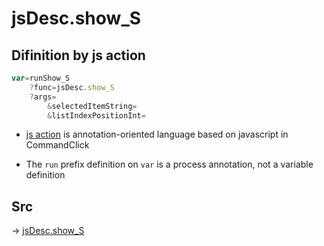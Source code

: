# jsDesc.show_S

## Difinition by js action

```js.js
var=runShow_S
	?func=jsDesc.show_S
	?args=
		&selectedItemString=
		&listIndexPositionInt=
```

- [js action](#) is annotation-oriented language based on javascript in CommandClick

- The `run` prefix definition on `var` is a process annotation, not a variable definition

## Src

-> [jsDesc.show_S](https://github.com/puutaro/CommandClick/blob/master/app/src/main/java/com/puutaro/commandclick/fragment_lib/terminal_fragment/js_interface/list_index/JsDesc.kt#L26)


